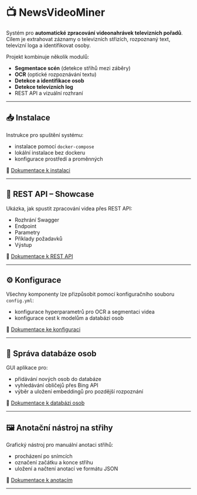 # 📺 NewsVideoMiner

Systém pro **automatické zpracování videonahrávek televizních pořadů**.  
Cílem je extrahovat záznamy o televizních střizích, rozpoznaný text, televizní loga a identifikovat osoby.

Projekt kombinuje několik modulů:
- **Segmentace scén** (detekce střihů mezi záběry)
- **OCR** (optické rozpoznávání textu)
- **Detekce a identifikace osob**
- **Detekce televizních log**
- REST API a vizuální rozhraní

---

## 📥 Instalace

Instrukce pro spuštění systému:
- instalace pomocí `docker-compose`
- lokální instalace bez dockeru
- konfigurace prostředí a proměnných

📄 [Dokumentace k instalaci](docs/instalace.md)

---

## 🚀 REST API – Showcase

Ukázka, jak spustit zpracování videa přes REST API:
- Rozhrání Swagger
- Endpoint
- Parametry
- Příklady požadavků
- Výstup

📄 [Dokumentace k REST API](docs/api.md)

---

## ⚙️ Konfigurace

Všechny komponenty lze přizpůsobit pomocí konfiguračního souboru `config.yml`:
- konfigurace hyperparametrů pro OCR a segmentaci videa
- konfigurace cest k modelům a databázi osob

📄 [Dokumentace ke konfiguraci](docs/konfigurace.md)

---

## 👤 Správa databáze osob

GUI aplikace pro:
- přidávání nových osob do databáze
- vyhledávání obličejů přes Bing API
- výběr a uložení embeddingů pro pozdější rozpoznání

📄 [Dokumentace k databázi osob](docs/people_gui.md)

---

## 🖼 Anotační nástroj na střihy

Grafický nástroj pro manuální anotaci střihů:
- procházení po snímcích
- označení začátku a konce střihu
- uložení a načtení anotací ve formátu JSON

📄 [Dokumentace k anotacím](docs/anotace.md)

---
